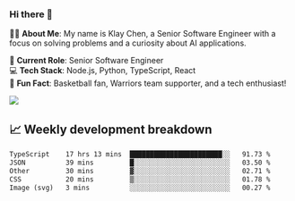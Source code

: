 ### Hi there 👋

👨‍💻 **About Me**: My name is Klay Chen, a Senior Software Engineer with a focus on solving problems and a curiosity about AI applications.

💼 **Current Role**: Senior Software Engineer  
💻 **Tech Stack**: Node.js, Python, TypeScript, React  
🏀 **Fun Fact**: Basketball fan, Warriors team supporter, and a tech enthusiast!

<img align="center" src="https://github-readme-stats.vercel.app/api?username=nameczz&show_icons=true&hide_title=true&theme=dracula" />

## 📈 Weekly development breakdown

<!--START_SECTION:waka-->

```txt
TypeScript    17 hrs 13 mins  ███████████████████████░░   91.73 %
JSON          39 mins         █░░░░░░░░░░░░░░░░░░░░░░░░   03.50 %
Other         30 mins         ▓░░░░░░░░░░░░░░░░░░░░░░░░   02.71 %
CSS           20 mins         ▒░░░░░░░░░░░░░░░░░░░░░░░░   01.78 %
Image (svg)   3 mins          ░░░░░░░░░░░░░░░░░░░░░░░░░   00.27 %
```

<!--END_SECTION:waka-->
